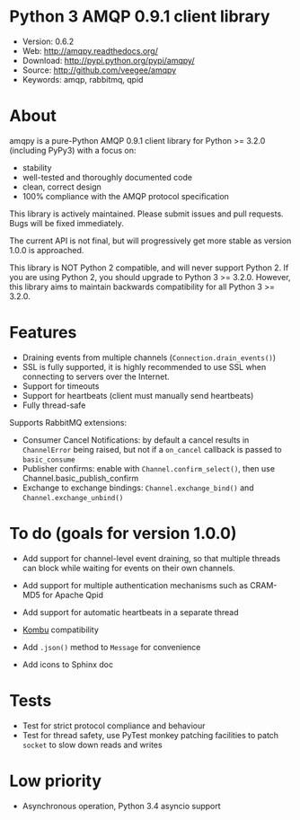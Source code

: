 Python 3 AMQP 0.9.1 client library
=====================================

* Version: 0.6.2
* Web: http://amqpy.readthedocs.org/
* Download: http://pypi.python.org/pypi/amqpy/
* Source: http://github.com/veegee/amqpy
* Keywords: amqp, rabbitmq, qpid


About
=====

amqpy is a pure-Python AMQP 0.9.1 client library for Python >= 3.2.0 (including PyPy3) with a focus on:

* stability
* well-tested and thoroughly documented code
* clean, correct design
* 100% compliance with the AMQP protocol specification

This library is actively maintained. Please submit issues and pull requests. Bugs will be fixed immediately.

The current API is not final, but will progressively get more stable as version 1.0.0 is approached.

This library is NOT Python 2 compatible, and will never support Python 2. If you are using Python 2, you should upgrade
to Python 3 >= 3.2.0. However, this library aims to maintain backwards compatibility for all Python 3 >= 3.2.0.


Features
========

* Draining events from multiple channels (`Connection.drain_events()`)
* SSL is fully supported, it is highly recommended to use SSL when connecting to servers over the Internet.
* Support for timeouts
* Support for heartbeats (client must manually send heartbeats)
* Fully thread-safe

Supports RabbitMQ extensions:

* Consumer Cancel Notifications: by default a cancel results in `ChannelError` being raised, but not if a `on_cancel`
  callback is passed to `basic_consume`
* Publisher confirms: enable with `Channel.confirm_select()`, then use Channel.basic_publish_confirm
* Exchange to exchange bindings: `Channel.exchange_bind()` and `Channel.exchange_unbind()`


To do (goals for version 1.0.0)
===============================

* Add support for channel-level event draining, so that multiple threads can block while waiting for events on their
  own channels.
* Add support for multiple authentication mechanisms such as CRAM-MD5 for Apache Qpid
* Add support for automatic heartbeats in a separate thread
* [Kombu](https://github.com/celery/kombu) compatibility

* Add `.json()` method to `Message` for convenience
* Add icons to Sphinx doc

# Tests

* Test for strict protocol compliance and behaviour
* Test for thread safety, use PyTest monkey patching facilities to patch
  `socket` to slow down reads and writes

# Low priority

* Asynchronous operation, Python 3.4 asyncio support
